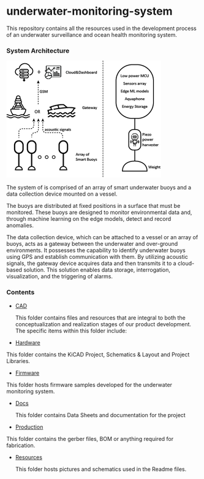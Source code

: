 # underwater-monitoring-system

This repository contains all the resources used in the development process of an underwater surveillance and ocean health monitoring system.

### System Architecture
![Schematic](/resources/DianaSchematic.jpg)  

The system of is comprised of an array of smart underwater buoys and a data collection device mounted on a vessel.

The buoys are distributed at fixed positions in a surface that must be monitored. These buoys are designed to monitor environmental data and, through machine learning on the edge models, detect and record anomalies.

The data collection device, which can be attached to a vessel or an array of buoys, acts as a gateway between the underwater and over-ground environments. It possesses the capability to identify underwater buoys using GPS and establish communication with them. By utilizing acoustic signals, the gateway device acquires data and then transmits it to a cloud-based solution. This solution enables data storage, interrogation, visualization, and the triggering of alarms.

### Contents
- [CAD](cad)
  
  This folder contains files and resources that are integral to both the conceptualization and realization stages of our product development. The specific items within this folder include:
- [Hardware](hardware)
  
This folder contains the KiCAD Project, Schematics & Layout and Project Libraries.

- [Firmware](firmware)
  
This folder hosts firmware samples developed for the underwater monitoring system.

- [Docs](docs)
  
  This folder contains Data Sheets and documentation for the project

- [Production](production)
  
This folder contains the gerber files, BOM or anything required for fabrication.

- [Resources](resources)
  
  This folder hosts pictures and schematics used in the Readme files.
